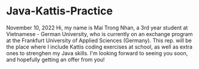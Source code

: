 # Java-Kattis-Practice
November 10, 2022
Hi, my name is Mai Trong Nhan, a 3rd year student at Vietnamese - German University, who is currently on an exchange program at the Frankfurt University of Applied Sciences (Germany).
This rep. will be the place where I include Kattis coding exercises at school, as well as extra ones to strenghen my Java skills.
I'm looking forward to seeing you soon, and hopefully getting an offer from you!
